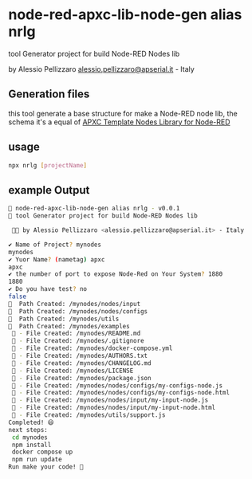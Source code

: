 
# node-red-apxc-lib-node-gen alias nrlg 

tool Generator project for build Node-RED Nodes lib

 by Alessio Pellizzaro <alessio.pellizzaro@apserial.it> - Italy

 ## Generation files

 this tool generate a base structure for make a Node-RED node lib, 
the schema it's a equal of [APXC Template Nodes Library for Node-RED](https://github.com/APXc/node-red-contrib-template)

## usage

```bash
npx nrlg [projectName]
```

## example Output

```bash
🚀 node-red-apxc-lib-node-gen alias nrlg - v0.0.1
🤖 tool Generator project for build Node-RED Nodes lib

 🧑‍💻 by Alessio Pellizzaro <alessio.pellizzaro@apserial.it> - Italy

✔ Name of Project? mynodes
mynodes
✔ Yuor Name? (nametag) apxc
apxc
✔ the number of port to expose Node-Red on Your System? 1880
1880
✔ Do you have test? no
false
📁  Path Created: /mynodes/nodes/input
📁  Path Created: /mynodes/nodes/configs
📁  Path Created: /mynodes/utils
📁  Path Created: /mynodes/examples
 📝 - File Created: /mynodes/README.md
 📝 - File Created: /mynodes/.gitignore
 📝 - File Created: /mynodes/docker-compose.yml
 📝 - File Created: /mynodes/AUTHORS.txt
 📝 - File Created: /mynodes/CHANGELOG.md
 📝 - File Created: /mynodes/LICENSE
 📝 - File Created: /mynodes/package.json
 📝 - File Created: /mynodes/nodes/configs/my-configs-node.js
 📝 - File Created: /mynodes/nodes/configs/my-configs-node.html
 📝 - File Created: /mynodes/nodes/input/my-input-node.js
 📝 - File Created: /mynodes/nodes/input/my-input-node.html
 📝 - File Created: /mynodes/utils/support.js
Completed! 😄
next steps: 
 cd mynodes 
 npm install 
 docker compose up 
 npm run update 
Run make your code! 🚀
```
